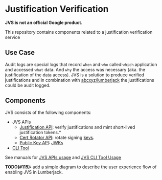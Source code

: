 # Justification Verification

**JVS is not an official Google product.**

This repository contains components related to a justification verification
service

## Use Case

Audit logs are special logs that record `when` and `who` called `which` application and accessed `what` data. 
And `why` the access was necessary (aka. the justification of the data access).
JVS is a solution to produce verified justifications and
in combination with [abcxyz/lumberjack](https://github.com/abcxyz/lumberjack) the justifications could be audit logged.

## Components

JVS consists of the following components:

* JVS APIs
  - [Justification API](./cmd/justification): verify justifications and mint short-lived justification tokens.*
  - [Cert Rotator API](./cmd/cert-rotation): rotate signing [keys](https://cloud.google.com/kms/docs/key-rotation).
  - [Public Key API](./cmd/public-key): [JWKs](https://auth0.com/docs/secure/tokens/json-web-tokens/json-web-key-sets)
* [CLI Tool](./cmd/jvsctl)

See manuals for [JVS APIs usage](./docs/jvs-apis.md) and
[JVS CLI Tool Usage](./docs/cli-tool.md)


**TODO(#115):** add a simple diagram to describe the user experience flow of enabling JVS in Lumberjack.

